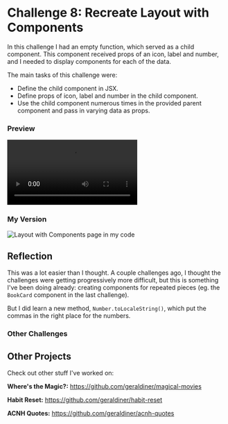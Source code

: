 # Challenge 8: Recreate Layout with Components

In this challenge I had an empty function, which served as a child component. This component received props of an icon, label and number, and I needed to display components for each of the data.

The main tasks of this challenge were:

- Define the child component in JSX.
- Define props of icon, label and number in the child component.
- Use the child component numerous times in the provided parent component and pass in varying data as props.

### Preview

![Layout with Components page preview](https://scotch-res.cloudinary.com/image/upload/w_900,q_auto:good,f_auto/v1559759066/hcducds0xxykykrtuaoo.mp4)

### My Version

![Layout with Components page in my code](https://i.imgur.com/CD8JjvL.gif)

## Reflection

This was a lot easier than I thought. A couple challenges ago, I thought the challenges were getting progressively more difficult, but this is something I've been doing already: creating components for repeated pieces (eg. the `BookCard` component in the last challenge).

But I did learn a new method, `Number.toLocaleString()`, which put the commas in the right place for the numbers.

### Other Challenges

## Other Projects

Check out other stuff I've worked on:

**Where's the Magic?:** https://github.com/geraldiner/magical-movies

**Habit Reset:** https://github.com/geraldiner/habit-reset

**ACNH Quotes:** https://github.com/geraldiner/acnh-quotes
